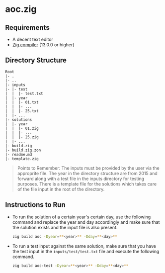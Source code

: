 # aoc.zig

## Requirements

- A decent text editor
- [Zig compiler](https://ziglang.org) (13.0.0 or higher)

## Directory Structure

```plaintext
Root
|- .
|- ..
|- inputs
|- |- test
|  |  |- test.txt
|  |- year
|  |  |- 01.txt
|  |  |- ...
|  |  |- 25.txt
|  |- ...
|- solutions
|  |- year
|  |  |- 01.zig
|  |  |- ...
|  |  |- 25.zig
|  |- ...
|- build.zig
|- build.zig.zon
|- readme.md
|- template.zig
```

> Points to Remember:
> The inputs must be provided by the user via the approprite file.
> The year in the directory structure are from 2015 and forward along with a test file in the inputs directory for testing purposes.
> There is a template file for the solutions which takes care of the file input in the root of the directory.

## Instructions to Run

- To run the solution of a certain year's certain day, use the following command and replace the year and day accordingly and make sure that the solution exists and the input file is also present.

    ```bash
    zig build aoc -Dyear=**<year>** -Dday=**<day>**
    ```

- To run a test input against the same solution, make sure that you have the test input in the `inputs/test/test.txt` file and execute the following command.
    ```bash
    zig build aoc-test -Dyear=**<year>** -Dday=**<day>**
    ```
